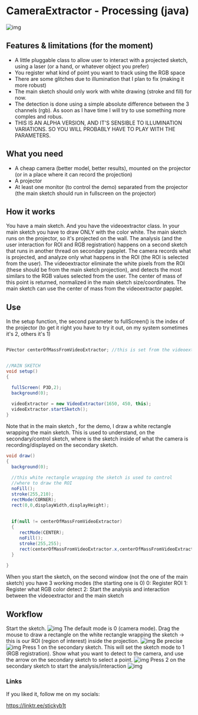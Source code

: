 

# CameraExtractor - Processing (java) 


![img](https://github.com/sitodav/camera_extractor/blob/develop/images/0.png?raw=true "Title")


## Features & limitations (for the moment)
- A little pluggable class to allow user to interact with a projected sketch, using a laser (or a hand, or whatever object you prefer)
- You register what kind of point you want to track using the RGB space
- There are some glitches due to illumination that I plan to fix (making it more robust)
- The main sketch should only work with white drawing (stroke and fill) for now.
- The detection is done using a simple absolute difference between the 3 channels (rgb). As soon as I have time I will try to use something more comples and robus.
- THIS IS AN ALPHA VERSION, AND IT'S SENSIBLE TO ILLUMINATION VARIATIONS. SO YOU WILL PROBABLY HAVE TO PLAY WITH THE PARAMETERS.

## What you need
- A cheap camera (better model, better results), mounted on the projector (or in a place where it can record the projection)
- A projector
- At least one monitor (to control the demo) separated from the projector (the main sketch should run in fullscreen on the projector)

## How it works
You have a main sketch. And you have the videoextractor class.
In your main sketch you have to draw ONLY with the color white.
The main sketch runs on the projector, so it's projected on the wall.
The analysis (and the user interaction for ROI and RGB registration) happens on a second sketch that runs in another thread on secondary papplet.
The camera records what is projected, and analyze only what happens in the ROI (the ROI is selected from the user).
The videoextractor eliminate the white pixels from the ROI (these should be from the main sketch projection), and detects the most similars to the RGB values selected from the user.
The center of mass of this point is returned, normalized in the main sketch size/coordinates.
The main sketch can use the center of mass from the videoextractor papplet.
 

 

## Use

In the setup function, the second parameter to fullScreen() is the index of the projector (to get it right you have
to try it out, on my system sometimes it's 2, others it's 1)
 
```java

PVector centerOfMassFromVideoExtractor; //this is set from the videoextractor


//MAIN SKETCH
void setup()
{

  fullScreen( P3D,2);  
  background(0);
  
  videoExtractor = new VideoExtractor(1650, 450, this); 
  videoExtractor.startSketch();
}
```

Note that in the main sketch , for the demo, I draw a white rectangle wrapping the main sketch.
This is used to understand, on the secondary/control sketch, where is the sketch inside of what the camera is recording/displayed on the secondary sketch.

 
```java
void draw()
{
  background(0);
  
  //this white rectangle wrapping the sketch is used to control 
  //where to draw the ROI
  noFill();
  stroke(255,210);
  rectMode(CORNER);
  rect(0,0,displayWidth,displayHeight);
  
  
  if(null != centerOfMassFromVideoExtractor)
  {
     rectMode(CENTER);
     noFill();
     stroke(255,255);
     rect(centerOfMassFromVideoExtractor.x,centerOfMassFromVideoExtractor.y,50,50);
  }
 
}
```

When you start the sketch, on the second window (not the one of the main sketch)
you have 3 working modes (the starting one is 0)
0: Register ROI 
1: Register what RGB color detect 
2: Start the analysis and interaction between the videoextractor and the main sketch



## Workflow
Start the sketch.
![img](https://github.com/sitodav/camera_extractor/blob/develop/images/1.png?raw=true "Title")
The default mode is 0 (camera mode).
Drag the mouse to draw a rectangle on the white rectangle wrapping the sketch -> this is our ROI (region of interest) inside the projection.
![img](https://github.com/sitodav/camera_extractor/blob/develop/images/2.png?raw=true "Title")
Be precise
![img](https://github.com/sitodav/camera_extractor/blob/develop/images/3.png?raw=true "Title")
Press 1 on the secondary sketch.
This will set the sketch mode to 1 (RGB registration).
Show what you want to detect to the camera, and use the arrow on the secondary sketch to select a point.
![img](https://github.com/sitodav/camera_extractor/blob/develop/images/4.png?raw=true "Title") 
Press 2 on the secondary sketch to start the analysis/interaction
![img](https://github.com/sitodav/camera_extractor/blob/develop/images/5.png?raw=true "Title")
 

 

### Links
If you liked it, follow me on my socials:

<https://linktr.ee/stickyb1t>



###
